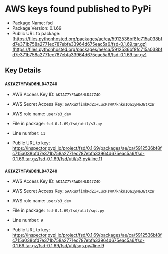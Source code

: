 # AWS keys found published to PyPi

* Package Name: fsd
* Package Version: 0.1.69
* Public URL to package: [https://files.pythonhosted.org/packages/ae/ca/5912536bf8fc715a038bfd7e371b758a2771ec787ebfa33964d675eac5a6/fsd-0.1.69.tar.gz](https://files.pythonhosted.org/packages/ae/ca/5912536bf8fc715a038bfd7e371b758a2771ec787ebfa33964d675eac5a6/fsd-0.1.69.tar.gz)

## Key Details

### `AKIAZ7YFAWD6HLD47Z4O`

* AWS Access Key ID: `AKIAZ7YFAWD6HLD47Z4O`
* AWS Secret Access Key: `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` 
* AWS role name: `user/s3_dev`
* File in package: `fsd-0.1.69/fsd/util/s3.py`
* Line number: `11`

* Public URL to key: https://inspector.pypi.io/project/fsd/0.1.69/packages/ae/ca/5912536bf8fc715a038bfd7e371b758a2771ec787ebfa33964d675eac5a6/fsd-0.1.69.tar.gz/fsd-0.1.69/fsd/util/s3.py#line.11



### `AKIAZ7YFAWD6HLD47Z4O`

* AWS Access Key ID: `AKIAZ7YFAWD6HLD47Z4O`
* AWS Secret Access Key: `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` 
* AWS role name: `user/s3_dev`
* File in package: `fsd-0.1.69/fsd/util/sqs.py`
* Line number: `9`

* Public URL to key: https://inspector.pypi.io/project/fsd/0.1.69/packages/ae/ca/5912536bf8fc715a038bfd7e371b758a2771ec787ebfa33964d675eac5a6/fsd-0.1.69.tar.gz/fsd-0.1.69/fsd/util/sqs.py#line.9


